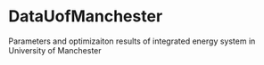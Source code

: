 # DataUofManchester
Parameters and optimizaiton results of integrated energy system in University of Manchester
